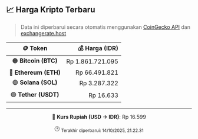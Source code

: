 

<!-- HARGA_KRIPTO -->
## 📈 Harga Kripto Terbaru

> Data ini diperbarui secara otomatis menggunakan [CoinGecko API](https://www.coingecko.com/) dan [exchangerate.host](https://exchangerate.host/)

<div align="center">

| 🪙 Token | 💰 Harga (IDR) |
|:------:|---------------:|
| 🟠 **Bitcoin (BTC)**   | Rp 1.861.721.095 |
| 🔵 **Ethereum (ETH)**  | Rp 66.491.821 |
| 🟣 **Solana (SOL)**    | Rp 3.287.322 |
| 🟢 **Tether (USDT)**   | Rp 16.633 |

---

💱 **Kurs Rupiah (USD → IDR)**: Rp 16.599

🕒 <sub>Terakhir diperbarui: 14/10/2025, 21.22.31</sub>

</div>
<!-- /HARGA_KRIPTO -->